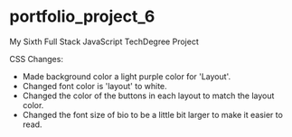 # portfolio_project_6
My Sixth Full Stack JavaScript TechDegree Project

CSS Changes:
- Made background color a light purple color for 'Layout'.
- Changed font color is 'layout' to white.
- Changed the color of the buttons in each layout to match the layout color.
- Changed the font size of bio to be a little bit larger to make it easier to read.